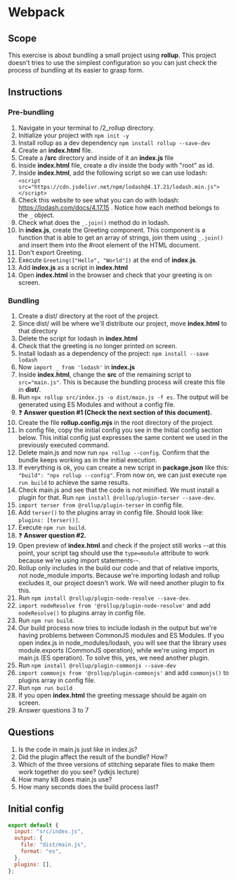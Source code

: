 # Webpack

## Scope

This exercise is about bundling a small project using **rollup**. This project doesn't tries to use the simplest configuration so you can just check the process of bundling at its easier to grasp form.

## Instructions

### Pre-bundling

1. Navigate in your terminal to /2_rollup directory.
2. Initialize your project with `npm init -y`
3. Install rollup as a dev dependency `npm install rollup --save-dev`
4. Create an **index.html** file.
5. Create a **/src** directory and inside of it an **index.js** file
6. Inside **index.html** file, create a div inside the body with "root" as id.
7. Inside **index.html**, add the following script so we can use lodash: `<script src="https://cdn.jsdelivr.net/npm/lodash@4.17.21/lodash.min.js"></script>`
8. Check this website to see what you can do with lodash: https://lodash.com/docs/4.17.15 . Notice how each method belongs to the `_` object.
9. Check what does the `_.join()` method do in lodash.
10. In **index.js**, create the Greeting component. This component is a function that is able to get an array of strings, join them using `_.join()` and insert them into the #root element of the HTML document.
11. Don't export Greeting.
12. Execute `Greeting(["Hello", "World"])` at the end of **index.js**.
13. Add **index.js** as a script in **index.html**
14. Open **index.html** in the browser and check that your greeting is on screen.

### Bundling

1. Create a dist/ directory at the root of the project.
2. Since dist/ will be where we'll distribute our project, move **index.html** to that directory
3. Delete the script for lodash in **index.html**
4. Check that the greeting is no longer printed on screen.
5. Install lodash as a dependency of the project: `npm install --save lodash`
6. Now `import _ from 'lodash'` in **index.js**
7. Inside **index.html**, change the **src** of the remaining script to `src="main.js"`. This is because the bundling process will create this file in **dist/**.
8. Run `npx rollup src/index.js -o dist/main.js -f es`. The output will be generated using ES Modules and without a config file.
9. ❓ **Answer question #1 (Check the next section of this document).**
10. Create the file **rollup.config.mjs** in the root directory of the project.
11. In config file, copy the initial config you see in the Initial config section below. This initial config just expresses the same content we used in the previously executed command.
12. Delete main.js and now run `npx rollup --config`. Confirm that the bundle keeps working as in the initial execution.
13. If everything is ok, you can create a new script in **package.json** like this: `"build": "npx rollup --config"`. From now on, we can just execute `npm run build` to achieve the same results.
14. Check main.js and see that the code is not minified. We must install a plugin for that. Run `npm install @rollup/plugin-terser --save-dev`.
15. `import terser from @rollup/plugin-terser` in config file.
16. Add `terser()` to the plugins array in config file. Should look like: `plugins: [terser()]`.
17. Execute `npm run build`.
18. ❓ **Answer question #2.**
19. Open preview of **index.html** and check if the project still works --at this point, your script tag should use the `type=module` attribute to work because we're using import statements--.
20. Rollup only includes in the build our code and that of relative imports, not node_module imports. Because we're importing lodash and rollup excludes it, our project doesn't work. We will need another plugin to fix this.
21. Run `npm install @rollup/plugin-node-resolve --save-dev`.
22. `import nodeResolve from '@rollup/plugin-node-resolve'` and add `nodeResolve()` to plugins array in config file.
23. Run `npm run build`.
24. Our build process now tries to include lodash in the output but we're having problems between CommonJS modules and ES Modules. If you open index.js in node_modules/lodash, you will see that the library uses module.exports (CommonJS operation), while we're using import in main.js (ES operation). To solve this, yes, we need another plugin.
25. Run `npm install @rollup/plugin-commonjs --save-dev`
26. `import commonjs from '@rollup/plugin-commonjs'` and add `commonjs()` to plugins array in config file.
27. Run `npm run build`
28. If you open **index.html** the greeting message should be again on screen.
29. Answer questions 3 to 7

## Questions

1. Is the code in main.js just like in index.js?
2. Did the plugin affect the result of the bundle? How?
3. Which of the three versions of stitching separate files to make them work together do you see? (ydkjs lecture)
4. How many kB does main.js use?
5. How many seconds does the build process last?

## Initial config

```js
export default {
  input: "src/index.js",
  output: {
    file: "dist/main.js",
    format: "es",
  },
  plugins: [],
};
```
